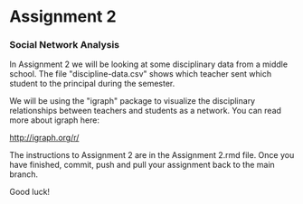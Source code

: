 # Assignment 2
### Social Network Analysis

In Assignment 2 we will be looking at some disciplinary data from a middle school. The file "discipline-data.csv" shows which teacher sent which student to the principal during the semester.

We will be using the "igraph" package to visualize the disciplinary relationships between teachers and students as a network. You can read more about igraph here:

http://igraph.org/r/

The instructions to Assignment 2 are in the Assignment 2.rmd file. Once you have finished, commit, push and pull your assignment back to the main branch.

Good luck!
